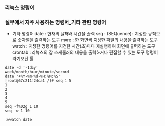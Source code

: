 ### 리눅스 명령어
### 실무에서 자주 사용하는 명령어_기타 관련 명령어
- 기타 명령어
  date : 현재의 날짜와 시간을 출력
  seq : (SEQuence) : 지정한 규칙으로 숫자열을 출력하는 도구
  more : 한 화면씩 지정한 파일의 내용을 출력하는 도구
  watch : 지정한 명령어를 지정한 시간(초)마다 재실행하여 화면에 출력하는 도구
  crontab : 리눅스의 잡 스케줄러의 내용을 출력하거나 편집할 수 있는 도구 명령어라기보단 툴
```shell
date -d '-1day'
week/month/hour/minute/second
date '+%Y-%m-%d-%H:%M:%S'
[root@67c211f24ca1 /]# seq 1 5
1
2
3
4
5
seq -f%02g 1 10
seq -w 1 10

:wwatch date

```